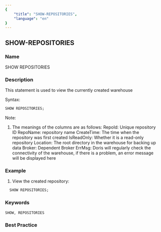 ```yaml
---
{
    "title": "SHOW-REPOSITORIES",
    "language": "en"
}
---
```


<!--
Licensed to the Apache Software Foundation (ASF) under one
or more contributor license agreements.  See the NOTICE file
distributed with this work for additional information
regarding copyright ownership.  The ASF licenses this file
to you under the Apache License, Version 2.0 (the
"License"); you may not use this file except in compliance
with the License.  You may obtain a copy of the License at

  http://www.apache.org/licenses/LICENSE-2.0

Unless required by applicable law or agreed to in writing,
software distributed under the License is distributed on an
"AS IS" BASIS, WITHOUT WARRANTIES OR CONDITIONS OF ANY
KIND, either express or implied.  See the License for the
specific language governing permissions and limitations
under the License.
-->

## SHOW-REPOSITORIES

### Name

SHOW REPOSITORIES

### Description

This statement is used to view the currently created warehouse

Syntax:

```sql
SHOW REPOSITORIES;
````

Note:

1. The meanings of the columns are as follows:
        RepoId: Unique repository ID
        RepoName: repository name
        CreateTime: The time when the repository was first created
        IsReadOnly: Whether it is a read-only repository
        Location: The root directory in the warehouse for backing up data
        Broker: Dependent Broker
        ErrMsg: Doris will regularly check the connectivity of the warehouse, if there is a problem, an error message will be displayed here

### Example

1. View the created repository:

```sql
  SHOW REPOSITORIES;
````

### Keywords

    SHOW, REPOSITORIES

### Best Practice

